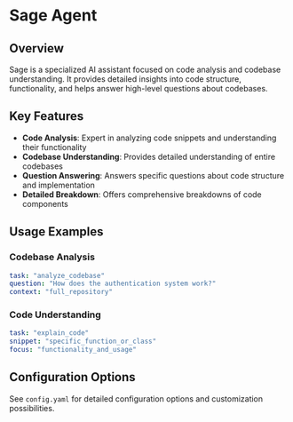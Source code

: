 # Sage Agent

## Overview

Sage is a specialized AI assistant focused on code analysis and codebase understanding. It provides detailed insights into code structure, functionality, and helps answer high-level questions about codebases.

## Key Features

- **Code Analysis**: Expert in analyzing code snippets and understanding their functionality
- **Codebase Understanding**: Provides detailed understanding of entire codebases
- **Question Answering**: Answers specific questions about code structure and implementation
- **Detailed Breakdown**: Offers comprehensive breakdowns of code components

## Usage Examples

### Codebase Analysis

```yaml
task: "analyze_codebase"
question: "How does the authentication system work?"
context: "full_repository"
```

### Code Understanding

```yaml
task: "explain_code"
snippet: "specific_function_or_class"
focus: "functionality_and_usage"
```

## Configuration Options

See `config.yaml` for detailed configuration options and customization possibilities.
